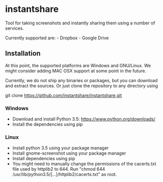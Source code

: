 # instantshare
Tool for taking screenshots and instantly sharing them using a number of services.

Currently supported are:
    - Dropbox
    - Google Drive

## Installation
At this point, the supported platforms are Windows and GNU/Linux.
We might consider adding MAC OSX support at some point in the future.

Currently, we do not ship any binaries or packages, but you can download and extract the sources.
Or just clone the repository to any directory using

git clone https://github.com/instantshare/instantshare.git

### Windows
- Download and install Python 3.5: https://www.python.org/downloads/
- Install the dependencies using pip

### Linux
- Install python 3.5 using your package manager
- Install gnome-screenshot using your package manager
- Install dependencies using pip
- You might need to manually change the permissions of the cacerts.txt file used by httplib2 to 644.
  Run "chmod 644 /usr/lib/python3.5/[...]/httplib2/cacerts.txt" as root.